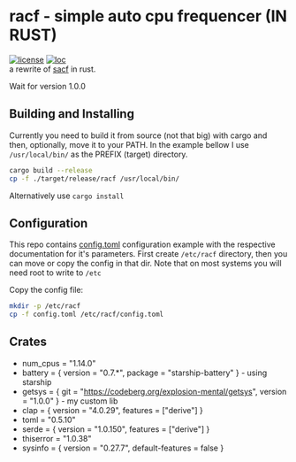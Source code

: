 racf - simple auto cpu frequencer (IN RUST)
===========================================
[![license](https://img.shields.io/badge/license-MIT-lightgreen?style=flat-square)](./LICENSE)
[![loc](https://img.shields.io/tokei/lines/github/explosion-mental/racf?color=lightgreen&style=flat-square)](./racf.rs)
<br>
a rewrite of [sacf](https://github.com/explosion-mental/sacf) in rust.

Wait for version 1.0.0


Building and Installing
-----------------------
Currently you need to build it from source (not that big) with cargo
and then, optionally, move it to your PATH. In the example bellow I use
`/usr/local/bin/` as the PREFIX (target) directory.

```sh
cargo build --release
cp -f ./target/release/racf /usr/local/bin/
```
Alternatively use `cargo install`

Configuration
-------------
This repo contains [config.toml](./config.toml) configuration example
with the respective documentation for it's parameters.
First create `/etc/racf` directory, then you can move or copy the config in that dir.
Note that on most systems you will need root to write to `/etc`

Copy the config file:
```sh
mkdir -p /etc/racf
cp -f config.toml /etc/racf/config.toml
```

Crates
------
* num_cpus = "1.14.0"
* battery = { version = "0.7.*", package = "starship-battery" } - using starship
* getsys = { git = "https://codeberg.org/explosion-mental/getsys", version = "1.0.0" } - my custom lib
* clap = { version = "4.0.29", features = ["derive"] }
* toml = "0.5.10"
* serde = { version = "1.0.150", features = ["derive"] }
* thiserror = "1.0.38"
* sysinfo = { version = "0.27.7", default-features = false }

